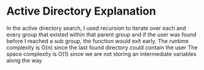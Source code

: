 # Active Directory Explanation
In the active directory search, I used recursion to iterate over each and every group that existed within that parent group and if the user was found before I reached a sub group, the function would exit early.
The runtime complexity is O(n) since the last found directory could contain the user
The space complexity is O(1) since we are not storing an intermediate variables along the way